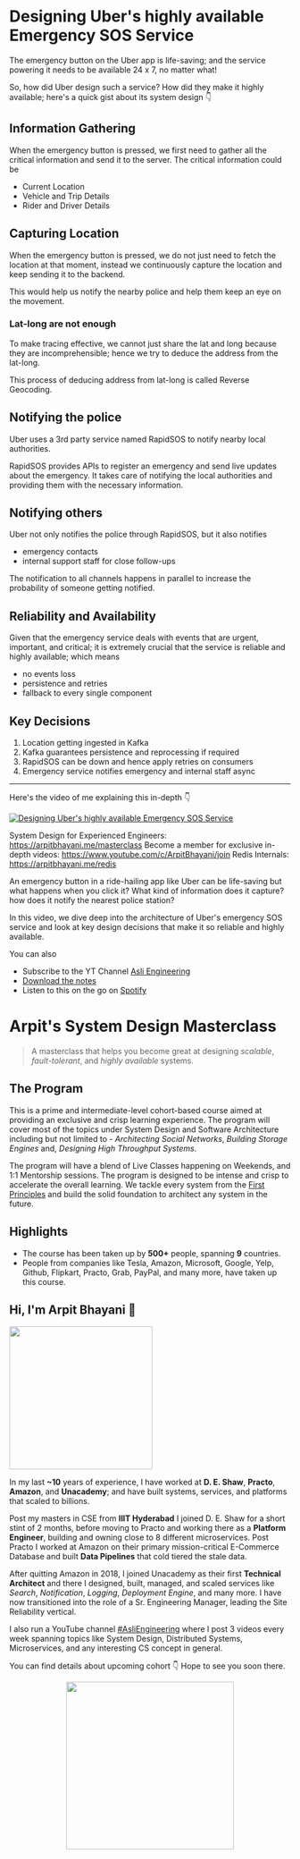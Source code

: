 Designing Uber's highly available Emergency SOS Service
===


The emergency button on the Uber app is life-saving; and the service powering it needs to be available 24 x 7, no matter what!

So, how did Uber design such a service? How did they make it highly available; here's a quick gist about its system design 👇‍

## Information Gathering

When the emergency button is pressed, we first need to gather all the critical information and send it to the server. The critical information could be

- Current Location
- Vehicle and Trip Details
- Rider and Driver Details

## Capturing Location

When the emergency button is pressed, we do not just need to fetch the location at that moment, instead we continuously capture the location and keep sending it to the backend.

This would help us notify the nearby police and help them keep an eye on the movement.

### Lat-long are not enough

To make tracing effective, we cannot just share the lat and long because they are incomprehensible; hence we try to deduce the address from the lat-long.

This process of deducing address from lat-long is called Reverse Geocoding.

## Notifying the police

Uber uses a 3rd party service named RapidSOS to notify nearby local authorities.

RapidSOS provides APIs to register an emergency and send live updates about the emergency. It takes care of notifying the local authorities and providing them with the necessary information.

## Notifying others

Uber not only notifies the police through RapidSOS, but it also notifies

- emergency contacts
- internal support staff for close follow-ups

The notification to all channels happens in parallel to increase the probability of someone getting notified.

## Reliability and Availability

Given that the emergency service deals with events that are urgent, important, and critical; it is extremely crucial that the service is reliable and highly available; which means

- no events loss
- persistence and retries
- fallback to every single component 

## Key Decisions

1. Location getting ingested in Kafka
2. Kafka guarantees persistence and reprocessing if required
3. RapidSOS can be down and hence apply retries on consumers
4. Emergency service notifies emergency and internal staff async
<hr />


<p>Here's the video of me explaining this in-depth 👇‍</p>

[![Designing Uber's highly available Emergency SOS Service](https://i.ytimg.com/vi/gpzGpPiRoCo/mqdefault.jpg)](https://www.youtube.com/watch?v=gpzGpPiRoCo)

System Design for Experienced Engineers: https://arpitbhayani.me/masterclass
Become a member for exclusive in-depth videos: https://www.youtube.com/c/ArpitBhayani/join
Redis Internals: https://arpitbhayani.me/redis

An emergency button in a ride-hailing app like Uber can be life-saving but what happens when you click it? What kind of information does it capture? how does it notify the nearest police station?

In this video, we dive deep into the architecture of Uber's emergency SOS service and look at key design decisions that make it so reliable and highly available.

You can also
 - Subscribe to the YT Channel [Asli Engineering](https://youtube.com/c/ArpitBhayani)
 - [Download the notes](https://drive.google.com/file/d/1RMjNyqQoDK0z3OmzhICOg7WHRhAEIMG1/view?usp=share_link)
 - Listen to this on the go on [Spotify](https://open.spotify.com/show/7qMoamm2iZQrsPVm6IQLoD)

# Arpit's System Design Masterclass

> A masterclass that helps you become great at designing _scalable_, _fault-tolerant_, and _highly available_ systems.

## The Program

This is a prime and intermediate-level cohort-based course aimed at providing an exclusive and crisp learning experience. The program will cover most of the topics under System Design and Software Architecture including but not limited to - _Architecting Social Networks_, _Building Storage Engines_ and, _Designing High Throughput Systems_.

The program will have a blend of Live Classes happening on Weekends, and 1:1 Mentorship sessions. The program is designed to be intense and crisp to accelerate the overall learning. We tackle every system from the [First Principles](https://en.wikipedia.org/wiki/First_principle) and build the solid foundation to architect any system in the future.


## Highlights

 - The course has been taken up by __500+__ people, spanning __9__ countries.
 - People from companies like Tesla, Amazon, Microsoft, Google, Yelp, Github, Flipkart, Practo, Grab, PayPal, and many more, have taken up this course.


## Hi, I'm Arpit Bhayani 👋

<img width="256px" src="https://arpitbhayani.me/static/img/arpit.jpg" />

In my last **~10** years of experience, I have worked at **D. E. Shaw**, **Practo**, **Amazon**, and **Unacademy**; and have built systems, services, and platforms that scaled to billions.

Post my masters in CSE from **IIIT Hyderabad** I joined D. E. Shaw for a short stint of 2 months, before moving to Practo and working there as a **Platform Engineer**, building and owning close to 8 different microservices. Post Practo I worked at Amazon on their primary mission-critical E-Commerce Database and built **Data Pipelines** that cold tiered the stale data.

After quitting Amazon in 2018, I joined Unacademy as their first **Technical Architect** and there I designed, built, managed, and scaled services like _Search_, _Notification_, _Logging_, _Deployment Engine_, and many more. I have now transitioned into the role of a Sr. Engineering Manager, leading the Site Reliability vertical.

I also run a YouTube channel [#AsliEngineering](https://www.youtube.com/c/ArpitBhayani) where I post 3 videos every week spanning topics like System Design, Distributed Systems, Microservices, and any interesting CS concept in general.

You can find details about upcoming cohort 👇‍ Hope to see you soon there.

<center>
<a target="_blank" href="https://arpitbhayani.me/masterclass">
<img src="https://user-images.githubusercontent.com/4745789/137859181-d4499cf4-ce65-4466-8b88-a078ece0f081.PNG" width="300px" />
</a>
</center>